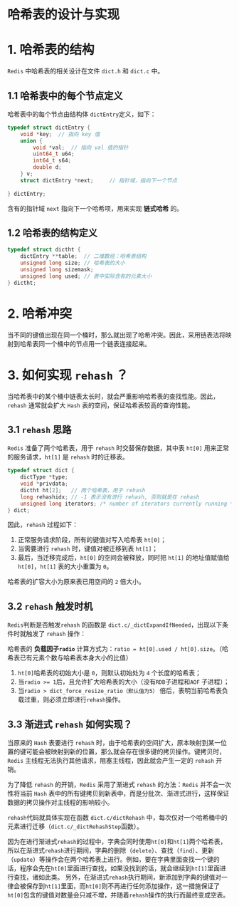 # 哈希表的设计与实现

# 1. 哈希表的结构

`Redis` 中哈希表的相关设计在文件 `dict.h` 和 `dict.c` 中。

## 1.1 哈希表中的每个节点定义

哈希表中的每个节点由结构体 `dictEntry`定义，如下： 

```c
typedef struct dictEntry {
    void *key;	// 指向 key 值
    union {
        void *val;	// 指向 val 值的指针
        uint64_t u64;
        int64_t s64;
        double d;
    } v;
    struct dictEntry *next;		// 指针域，指向下一个节点
    
} dictEntry;
```

含有的指针域 `next` 指向下一个哈希项，用来实现 **链式哈希** 的。

## 1.2 哈希表的结构定义

```c
typedef struct dictht {
    dictEntry **table;	// 二维数组：哈希表结构
    unsigned long size;	// 哈希表的大小
    unsigned long sizemask;
    unsigned long used;	// 表中实际含有的元素大小
} dictht;
```



# 2. 哈希冲突

当不同的键值出现在同一个桶时，那么就出现了哈希冲突。因此，采用链表法将映射到哈希表同一个桶中的节点用一个链表连接起来。

# 3. 如何实现 `rehash` ？

当哈希表中的某个桶中链表太长时，就会严重影响哈希表的查找性能。因此，`rehash` 通常就会扩大 `Hash` 表的空间，保证哈希表较高的查询性能。

## 3.1 `rehash` 思路

`Redis` 准备了两个哈希表，用于 `rehash` 时交替保存数据，其中表 `ht[0]` 用来正常的服务请求，`ht[1]` 是 `rehash` 时的迁移表。

```c
typedef struct dict {
    dictType *type;
    void *privdata;
    dictht ht[2];	// 两个哈希表，用于 rehash 
    long rehashidx; // -1 表示没有进行 rehash, 否则就是在 rehash
    unsigned long iterators; /* number of iterators currently running */
} dict;
```

因此，`rehash` 过程如下：

1. 正常服务请求阶段，所有的键值对写入哈希表 `ht[0]`；
2. 当需要进行 `rehash` 时，键值对被迁移到表 `ht[1]`；
3. 最后，当迁移完成后，`ht[0]` 的空间会被释放，同时把 `ht[1]` 的地址值赋值给 `ht[0]`，`ht[1]` 表的大小重置为 `0`。

哈希表的扩容大小为原来表已用空间的 `2` 倍大小。

## 3.2 `rehash` 触发时机

`Redis`判断是否触发`rehash` 的函数是 `dict.c/_dictExpandIfNeeded`，出现以下条件时就触发了 `rehash` 操作：

哈希表的 **负载因子`radio`** 计算方式为：`ratio = ht[0].used / ht[0].size`。（哈希表已有元素个数与哈希表本身大小的比值）

1. `ht[0]`哈希表的初始大小是 `0`，则默认初始处为 `4` 个长度的哈希表；
2. 当`radio >= 1`后，且允许扩大哈希表的大小（没有`RDB`子进程和`AOF` 子进程）；
3. 当`radio > dict_force_resize_ratio（默认值为5）` 倍后，表明当前哈希表负载过重，则必须立即进行`rehash`操作。

## 3.3 渐进式 `rehash` 如何实现？

当原来的 `Hash` 表要进行 `rehash` 时，由于哈希表的空间扩大，原本映射到某一位置的键可能会被映射到新的位置，那么就会存在很多键的拷贝操作。键拷贝时， `Redis` 主线程无法执行其他请求，阻塞主线程，因此就会产生一定的 `rehash` 开销。

为了降低 `rehash` 的开销，`Redis` 采用了渐进式 `rehash` 的方法：`Redis` 并不会一次性将当前 `Hash` 表中的所有键拷贝到新表中，而是分批次、渐进式进行，这样保证数据的拷贝操作对主线程的影响较小。

 `rehash`代码就具体实现在函数 `dict.c/dictRehash` 中，每次仅对一个哈希桶中的元素进行迁移（`dict.c/_dictRehashStep`函数）。

因为在进行渐进式`rehash`的过程中，字典会同时使用`ht[0]`和`ht[1]`两个哈希表，所以在渐进式`rehash`进行期间，字典的删除（`delete`）、查找（`find`）、更新（`update`）等操作会在两个哈希表上进行。例如，要在字典里面查找一个键的话，程序会先在`ht[0]`里面进行查找，如果没找到的话，就会继续到`ht[1]`里面进行查找，诸如此类。
另外，在渐进式`rehash`执行期间，新添加到字典的键值对一律会被保存到`ht[1]`里面，而`ht[0]`则不再进行任何添加操作，这一措施保证了`ht[0]`包含的键值对数量会只减不增，并随着`rehash`操作的执行而最终变成空表。